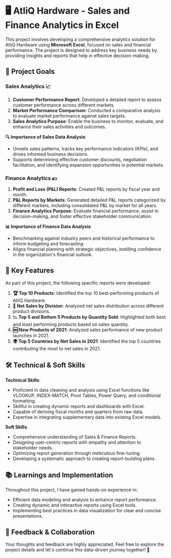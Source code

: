 # 🖥️ AtliQ Hardware - Sales and Finance Analytics in Excel

This project involves developing a comprehensive analytics solution for AtliQ Hardware using **Microsoft Excel**, focused on sales and financial performance. The project is designed to address key business needs by providing insights and reports that help in effective decision-making.

## 🎯 Project Goals

### Sales Analytics 📈
1. **Customer Performance Report**: Developed a detailed report to assess customer performance across different markets.
2. **Market Performance Comparison**: Conducted a comparative analysis to evaluate market performance against sales targets.
3. **Sales Analytics Purpose**: Enable the business to monitor, evaluate, and enhance their sales activities and outcomes.

**🔍 Importance of Sales Data Analysis**:
- Unveils sales patterns, tracks key performance indicators (KPIs), and drives informed business decisions.
- Supports determining effective customer discounts, negotiation facilitation, and identifying expansion opportunities in potential markets.

### Finance Analytics 💵
1. **Profit and Loss (P&L) Reports**: Created P&L reports by fiscal year and month.
2. **P&L Reports by Markets**: Generated detailed P&L reports categorized by different markets, including consolidated P&L by market for all years.
3. **Finance Analytics Purpose**: Evaluate financial performance, assist in decision-making, and foster effective stakeholder communication.

**📊 Importance of Finance Data Analysis**:
- Benchmarking against industry peers and historical performance to inform budgeting and forecasting.
- Aligns financial planning with strategic objectives, instilling confidence in the organization's financial outlook.

## 🌟 Key Features
As part of this project, the following specific reports were developed:
1. **🏆 Top 10 Products**: Identified the top 10 best-performing products of AtliQ Hardware.
2. **💼 Net Sales by Division**: Analyzed net sales distribution across different product divisions.
3. **📉 Top 5 and Bottom 5 Products by Quantity Sold**: Highlighted both best and least performing products based on sales quantity.
4. **🆕 New Products of 2021**: Analyzed sales performance of new product launches in 2021.
5. **🌍 Top 5 Countries by Net Sales in 2021**: Identified the top 5 countries contributing the most to net sales in 2021.

## 🛠️ Technical & Soft Skills
**Technical Skills**:
- Proficient in data cleaning and analysis using Excel functions like VLOOKUP, INDEX-MATCH, Pivot Tables, Power Query, and conditional formatting.
- Skillful in creating dynamic reports and dashboards with Excel.
- Capable of deriving fiscal months and quarters from raw data.
- Expertise in integrating supplementary data into existing Excel models.

**Soft Skills**:
- Comprehensive understanding of Sales & Finance Reports.
- Designing user-centric reports with empathy and attention to stakeholder needs.
- Optimizing report generation through meticulous fine-tuning.
- Developing a systematic approach to creating report-building plans.

## 📚 Learnings and Implementation
Throughout this project, I have gained hands-on experience in:
- Efficient data modeling and analysis to enhance report performance.
- Creating dynamic and interactive reports using Excel tools.
- Implementing best practices in data visualization for clear and concise presentations.

## 🤝 Feedback & Collaboration
Your thoughts and feedback are highly appreciated. Feel free to explore the project details and let's continue this data-driven journey together! 🚀
